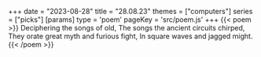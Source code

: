 +++
date = "2023-08-28"
title = "28.08.23"
themes = ["computers"]
series = ["picks"]
[params]
  type = 'poem'
  pageKey = 'src/poem.js'
+++
{{< poem >}}
Deciphering the songs of old,
The songs the ancient circuits chirped,
They orate great myth and furious fight,
In square waves and jagged might.
{{< /poem >}}